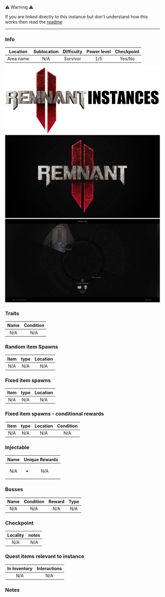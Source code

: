 ⚠️ Warning ⚠️

If you are linked directly to this instance but don't understand how this works then read the [readme](https://github.com/razeedazee/remnant2-instances/blob/main/README.md)

<hr>

### Info

| Location  | Sublocation | Difficulty | Power level | Checkpoint |
| :-------: | :---------: | :--------: | :---------: | :--------: |
| Area name |     N/A     |  Survivor  |     1/5     |   Yes/No   |

<div class="container">
    <div class="image">
        <a href="info/info.png" data-lightbox="info" data-title="info"><img src="info/info.png" alt="mini-map"></a>
    </div>
    <div class="image">
        <a href="info/mini-map.png" data-lightbox="info" data-title="info"><img src="info/mini-map.png" alt="mini-map"></a>
    </div>
    <div class="image">
        <a href="info/travel-map.png" data-lightbox="info" data-title="info"><img src="info/travel-map.png" alt="travel-map"></a>
    </div>
</div>

### Traits

| Name | Condition |
| :--: | :-------: |
| N/A  |    N/A    |

### Random item Spawns

| Item | type | Location |
| :--: | :--: | :------: |
| N/A  | N/A  |   N/A    |

### Fixed item spawns

| Item | type | Location |
| :--: | :--: | :------: |
| N/A  | N/A  |   N/A    |

### Fixed item spawns - conditional rewards

| Item | type | Location | Condition |
| :--: | :--: | :------: | :-------: |
| N/A  | N/A  |   N/A    |    N/A    |

### Injectable

| Name |    Unique Rewards     |
| :--: | :-------------------: |
| N/A  | <ul><li>N/A</li></ul> |

### Bosses

| Name | Condition | Reward | Type |
| :--: | :-------: | :----: | :--: |
| N/A  |    N/A    |  N/A   | N/A  |

### Checkpoint

| Locality | notes |
| :------: | :---: |
|   N/A    |  N/A  |

### Quest items relevant to instance

| In Inventory | Interactions |
| :----------: | :----------: |
|     N/A      |     N/A      |

### Notes

>
